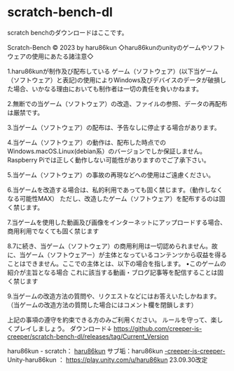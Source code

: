 # scratch-bench-dl
scratch benchのダウンロードはここです。

Scratch-Bench © 2023 by haru86kun 
◇haru86kunのunityのゲームやソフトウェアの使用にあたる諸注意◇


1.haru86kunが制作及び配布している
ゲーム（ソフトウェア）(以下当ゲーム（ソフトウェア）と表記)の使用によりWindows及びデバイスのデータが破損した場合、いかなる理由においても制作者は一切の責任を負いかねます。

2.無断での当ゲーム（ソフトウェア）の改造、ファイルの参照、データの再配布は厳禁です。

3.当ゲーム（ソフトウェア）の配布は、予告なしに停止する場合があります。

4.当ゲーム（ソフトウェア）の動作は、配布した時点でのWindows.macOS.Linux(debian系）のバージョンでしか保証しません。Raspberry Piでは正しく動作しない可能性がありますのでご了承下さい。

5.当ゲーム（ソフトウェア）の事故の再現などへの使用はご遠慮ください。

6.当ゲームを改造する場合は、私的利用であっても固く禁じます。（動作しなくなる可能性MAX）
ただし、改造したゲーム（ソフトウェア）を配布するのは固く禁じます。

7.当ゲームを使用した動画及び画像をインターネットにアップロードする場合、商用利用でなくても固く禁じます

8.7に続き、当ゲーム（ソフトウェア）の商用利用は一切認められません。故に、当ゲーム（ソフトウェアー）が主体となっているコンテンツから収益を得ることはできません。ここでの主体とは、以下の場合を指します。
  •このゲームの紹介が主旨となる場合
これに該当する動画・ブログ記事等を配信することは固く禁じます

9.当ゲームの改造方法の質問や、リクエストなどにはお答えいたしかねます。（当ゲームの改造方法の質問した場合にはコメント欄を閉鎖します）

上記の事項の遵守を約束できる方のみご利用ください。
ルールを守って、楽しくプレイしましょう。
ダウンロード↓
https://github.com/creeper-is-creeper/scratch-bench-dl/releases/tag/Current_Version

haru86kun - scratch： [haru86kun](https://scratch.mit.edu/users/haru86kun/) サブ垢：haru86kun [-creeper-is-creeper-](https://scratch.mit.edu/users/-creeper-is-creeper-/)
Unity-haru86kun ： https://play.unity.com/u/haru86kun
23.09.30改定
